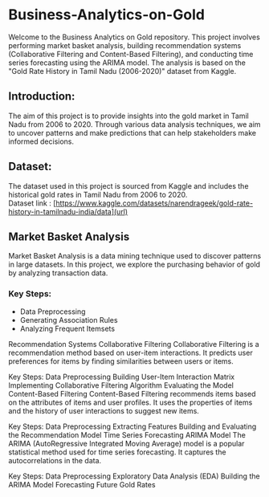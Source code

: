 # Business-Analytics-on-Gold
Welcome to the Business Analytics on Gold repository. This project involves performing market basket analysis, building recommendation systems (Collaborative Filtering and Content-Based Filtering), and conducting time series forecasting using the ARIMA model. The analysis is based on the "Gold Rate History in Tamil Nadu (2006-2020)" dataset from Kaggle.

## Introduction:
The aim of this project is to provide insights into the gold market in Tamil Nadu from 2006 to 2020. Through various data analysis techniques, we aim to uncover patterns and make predictions that can help stakeholders make informed decisions.

## Dataset:
The dataset used in this project is sourced from Kaggle and includes the historical gold rates in Tamil Nadu from 2006 to 2020.
<br />
Dataset link : [https://www.kaggle.com/datasets/narendrageek/gold-rate-history-in-tamilnadu-india/data](url)

## Market Basket Analysis
Market Basket Analysis is a data mining technique used to discover patterns in large datasets. In this project, we explore the purchasing behavior of gold by analyzing transaction data.

### Key Steps:
+ Data Preprocessing
+ Generating Association Rules
+ Analyzing Frequent Itemsets

Recommendation Systems
Collaborative Filtering
Collaborative Filtering is a recommendation method based on user-item interactions. It predicts user preferences for items by finding similarities between users or items.

Key Steps:
Data Preprocessing
Building User-Item Interaction Matrix
Implementing Collaborative Filtering Algorithm
Evaluating the Model
Content-Based Filtering
Content-Based Filtering recommends items based on the attributes of items and user profiles. It uses the properties of items and the history of user interactions to suggest new items.

Key Steps:
Data Preprocessing
Extracting Features
Building and Evaluating the Recommendation Model
Time Series Forecasting
ARIMA Model
The ARIMA (AutoRegressive Integrated Moving Average) model is a popular statistical method used for time series forecasting. It captures the autocorrelations in the data.

Key Steps:
Data Preprocessing
Exploratory Data Analysis (EDA)
Building the ARIMA Model
Forecasting Future Gold Rates
